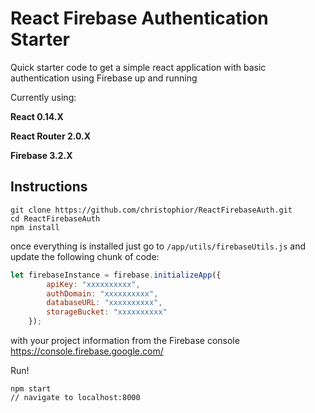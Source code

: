 # React Firebase Authentication Starter

Quick starter code to get a simple react application with basic authentication using Firebase up and running

Currently using:

**React 0.14.X**

**React Router 2.0.X**

**Firebase 3.2.X**


## Instructions
```
git clone https://github.com/christophior/ReactFirebaseAuth.git
cd ReactFirebaseAuth
npm install
```

once everything is installed just go to `/app/utils/firebaseUtils.js`
and update the following chunk of code:

```javascript
let firebaseInstance = firebase.initializeApp({
		apiKey: "xxxxxxxxxx",
		authDomain: "xxxxxxxxxx",
		databaseURL: "xxxxxxxxxx",
		storageBucket: "xxxxxxxxxx"
	});
```

with your project information from the Firebase console
https://console.firebase.google.com/

Run!
```
npm start
// navigate to localhost:8000
```